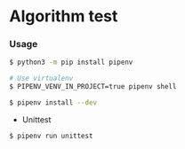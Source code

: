 Algorithm test
===

### Usage

```bash
$ python3 -m pip install pipenv

# Use virtualenv
$ PIPENV_VENV_IN_PROJECT=true pipenv shell

$ pipenv install --dev
```

- Unittest

```bash
$ pipenv run unittest
```
